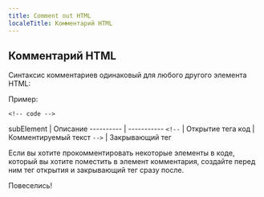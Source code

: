 ```yaml
---
title: Comment out HTML
localeTitle: Комментарий HTML
---
```

## Комментарий HTML

Синтаксис комментариев одинаковый для любого другого элемента HTML:

Пример:
```
<!-- code --> 
```

subElement | Описание ---------- | ----------- `<!--` | Открытие тега код | Комментируемый текст `-->` | Закрывающий тег

Если вы хотите прокомментировать некоторые элементы в коде, который вы хотите поместить в элемент комментария, создайте перед ним тег открытия и закрывающий тег сразу после.

Повеселись!
